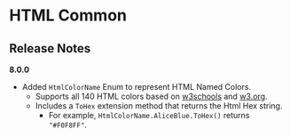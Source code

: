 # HTML Common

## Release Notes
**8.0.0**
- Added `HtmlColorName` Enum to represent HTML Named Colors.
  - Supports all 140 HTML colors based on [w3schools](https://www.w3schools.com/colors/colors_names.asp) and [w3.org](https://www.w3.org/TR/css-color-4/#named-colors).
  - Includes a `ToHex` extension method that returns the Html Hex string.
    - For example, `HtmlColorName.AliceBlue.ToHex()` returns `"#F0F8FF"`.
